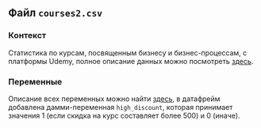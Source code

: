 ## Файл `courses2.csv`

### Контекст

Статистика по курсам, посвященным бизнесу и бизнес-процессам, с платформы Udemy, 
полное описание данных можно посмотреть [здесь](https://www.kaggle.com/datasets/jilkothari/business-courses-udemy-10k-courses).

### Переменные

Описание всех переменных можно найти [здесь](https://www.kaggle.com/datasets/jilkothari/business-courses-udemy-10k-courses), 
в датафрейм добавлена дамми-переменная `high_discount`, которая принимает значения 1 (если скидка на курс составляет более 500) и 0 (иначе).

